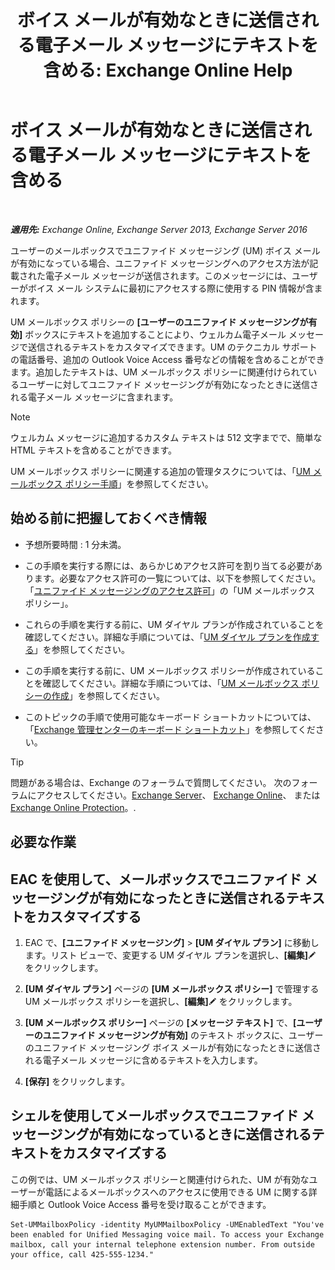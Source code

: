 ﻿---
title: 'ボイス メールが有効なときに送信される電子メール メッセージにテキストを含める: Exchange Online Help'
TOCTitle: ボイス メールが有効なときに送信される電子メール メッセージにテキストを含める
ms:assetid: 3e8292fb-0cdb-445d-8048-a59af7c38d63
ms:mtpsurl: https://technet.microsoft.com/ja-jp/library/Bb201679(v=EXCHG.150)
ms:contentKeyID: 51407520
ms.date: 05/22/2018
mtps_version: v=EXCHG.150
ms.translationtype: HT
---

# ボイス メールが有効なときに送信される電子メール メッセージにテキストを含める

 

_**適用先:** Exchange Online, Exchange Server 2013, Exchange Server 2016_

ユーザーのメールボックスでユニファイド メッセージング (UM) ボイス メールが有効になっている場合、ユニファイド メッセージングへのアクセス方法が記載された電子メール メッセージが送信されます。このメッセージには、ユーザーがボイス メール システムに最初にアクセスする際に使用する PIN 情報が含まれます。

UM メールボックス ポリシーの **\[ユーザーのユニファイド メッセージングが有効\]** ボックスにテキストを追加することにより、ウェルカム電子メール メッセージで送信されるテキストをカスタマイズできます。UM のテクニカル サポートの電話番号、追加の Outlook Voice Access 番号などの情報を含めることができます。追加したテキストは、UM メールボックス ポリシーに関連付けられているユーザーに対してユニファイド メッセージングが有効になったときに送信される電子メール メッセージに含まれます。


> [!NOTE]
> ウェルカム メッセージに追加するカスタム テキストは 512 文字までで、簡単な HTML テキストを含めることができます。



UM メールボックス ポリシーに関連する追加の管理タスクについては、「[UM メールボックス ポリシー手順](um-mailbox-policy-procedures-exchange-2013-help.md)」を参照してください。

## 始める前に把握しておくべき情報

  - 予想所要時間 : 1 分未満。

  - この手順を実行する際には、あらかじめアクセス許可を割り当てる必要があります。必要なアクセス許可の一覧については、以下を参照してください。「[ユニファイド メッセージングのアクセス許可](unified-messaging-permissions-exchange-2013-help.md)」の「UM メールボックス ポリシー」。

  - これらの手順を実行する前に、UM ダイヤル プランが作成されていることを確認してください。詳細な手順については、「[UM ダイヤル プランを作成する](create-a-um-dial-plan-exchange-2013-help.md)」を参照してください。

  - この手順を実行する前に、UM メールボックス ポリシーが作成されていることを確認してください。詳細な手順については、「[UM メールボックス ポリシーの作成](create-a-um-mailbox-policy-exchange-2013-help.md)」を参照してください。

  - このトピックの手順で使用可能なキーボード ショートカットについては、「[Exchange 管理センターのキーボード ショートカット](keyboard-shortcuts-in-the-exchange-admin-center-exchange-online-protection-help.md)」を参照してください。


> [!TIP]
> 問題がある場合は、Exchange のフォーラムで質問してください。 次のフォーラムにアクセスしてください。<A href="https://go.microsoft.com/fwlink/p/?linkid=60612">Exchange Server</A>、 <A href="https://go.microsoft.com/fwlink/p/?linkid=267542">Exchange Online</A>、 または <A href="https://go.microsoft.com/fwlink/p/?linkid=285351">Exchange Online Protection</A>。.



## 必要な作業

## EAC を使用して、メールボックスでユニファイド メッセージングが有効になったときに送信されるテキストをカスタマイズする

1.  EAC で、**\[ユニファイド メッセージング\]** \> **\[UM ダイヤル プラン\]** に移動します。リスト ビューで、変更する UM ダイヤル プランを選択し、**\[編集\]**![編集アイコン](images/Bb124582.6f53ccb2-1f13-4c02-bea0-30690e6ea71d(EXCHG.150).gif "編集アイコン") をクリックします。

2.  **\[UM ダイヤル プラン\]** ページの **\[UM メールボックス ポリシー\]** で管理する UM メールボックス ポリシーを選択し、**\[編集\]**![編集アイコン](images/Bb124582.6f53ccb2-1f13-4c02-bea0-30690e6ea71d(EXCHG.150).gif "編集アイコン") をクリックします。

3.  **\[UM メールボックス ポリシー\]** ページの **\[メッセージ テキスト\]** で、**\[ユーザーのユニファイド メッセージングが有効\]** のテキスト ボックスに、ユーザーのユニファイド メッセージング ボイス メールが有効になったときに送信される電子メール メッセージに含めるテキストを入力します。

4.  **\[保存\]** をクリックします。

## シェルを使用してメールボックスでユニファイド メッセージングが有効になっているときに送信されるテキストをカスタマイズする

この例では、UM メールボックス ポリシーと関連付けられた、UM が有効なユーザーが電話によるメールボックスへのアクセスに使用できる UM に関する詳細手順と Outlook Voice Access 番号を受け取ることができます。

    Set-UMMailboxPolicy -identity MyUMMailboxPolicy -UMEnabledText "You've been enabled for Unified Messaging voice mail. To access your Exchange mailbox, call your internal telephone extension number. From outside your office, call 425-555-1234."

